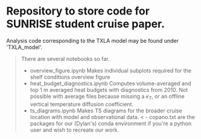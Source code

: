 # Repository to store code for SUNRISE student cruise paper.

Analysis code corresponding to the TXLA model may be found under 'TXLA_model'.
> There are several notebooks so far.
> - overview_figure.ipynb Makes individual subplots required for the shelf conditions overview figure
> - heat_budget_diagnostics.ipynb Computes volume-averaged and top 1 m averaged heat budgets with diagnostics from 2010. Not possible with average files because missing a $\kappa_T$, or an offline vertical temperature diffusion coefficient.
> - ts_diagrams.ipynb Makes TS diagrams for the broader cruise location with model and observational data.
< - copano.txt are the packages for our (Dylan's) conda environment if you're a python user and wish to recreate our work.
